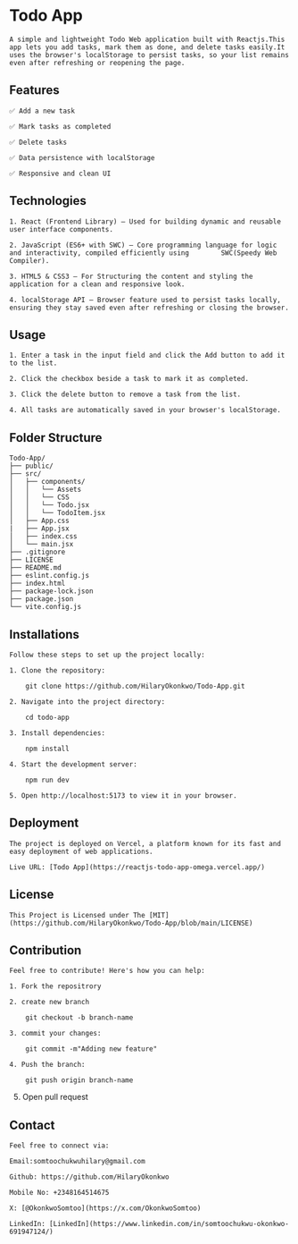 # Todo App

    A simple and lightweight Todo Web application built with Reactjs.This app lets you add tasks, mark them as done, and delete tasks easily.It uses the browser's localStorage to persist tasks, so your list remains even after refreshing or reopening the page.

## Features
    ✅ Add a new task

    ✅ Mark tasks as completed

    ✅ Delete tasks

    ✅ Data persistence with localStorage

    ✅ Responsive and clean UI

## Technologies 

    1. React (Frontend Library) — Used for building dynamic and reusable user interface components.

    2. JavaScript (ES6+ with SWC) — Core programming language for logic and interactivity, compiled efficiently using        SWC(Speedy Web Compiler).

    3. HTML5 & CSS3 — For Structuring the content and styling the application for a clean and responsive look.

    4. localStorage API — Browser feature used to persist tasks locally, ensuring they stay saved even after refreshing or closing the browser.

## Usage
 
    1. Enter a task in the input field and click the Add button to add it to the list.

    2. Click the checkbox beside a task to mark it as completed.

    3. Click the delete button to remove a task from the list.

    4. All tasks are automatically saved in your browser's localStorage.

## Folder Structure
    Todo-App/
    ├── public/
    ├── src/
    │   ├── components/
    │   │   └── Assets
    │   │   └── CSS
    │   │   └── Todo.jsx
    │   │   └── TodoItem.jsx
    │   ├── App.css
    |   ├── App.jsx
    │   ├── index.css
    │   └── main.jsx
    ├── .gitignore
    ├── LICENSE
    ├── README.md
    ├── eslint.config.js
    ├── index.html
    ├── package-lock.json
    ├── package.json
    └── vite.config.js

## Installations
    Follow these steps to set up the project locally:
    
    1. Clone the repository:
        
        git clone https://github.com/HilaryOkonkwo/Todo-App.git

    2. Navigate into the project directory:

        cd todo-app

    3. Install dependencies:

        npm install

    4. Start the development server:

        npm run dev

    5. Open http://localhost:5173 to view it in your browser.

## Deployment 

    The project is deployed on Vercel, a platform known for its fast and easy deployment of web applications.

    Live URL: [Todo App](https://reactjs-todo-app-omega.vercel.app/)

## License

    This Project is Licensed under The [MIT](https://github.com/HilaryOkonkwo/Todo-App/blob/main/LICENSE)

## Contribution
    Feel free to contribute! Here's how you can help:

    1. Fork the repositrory

    2. create new branch

        git checkout -b branch-name

    3. commit your changes: 

        git commit -m"Adding new feature"

    4. Push the branch: 

        git push origin branch-name

 5. Open pull request


## Contact

    Feel free to connect via:

    Email:somtoochukwuhilary@gmail.com

    Github: https://github.com/HilaryOkonkwo

    Mobile No: +2348164514675

    X: [@OkonkwoSomtoo](https://x.com/OkonkwoSomtoo)

    LinkedIn: [LinkedIn](https://www.linkedin.com/in/somtoochukwu-okonkwo-691947124/)